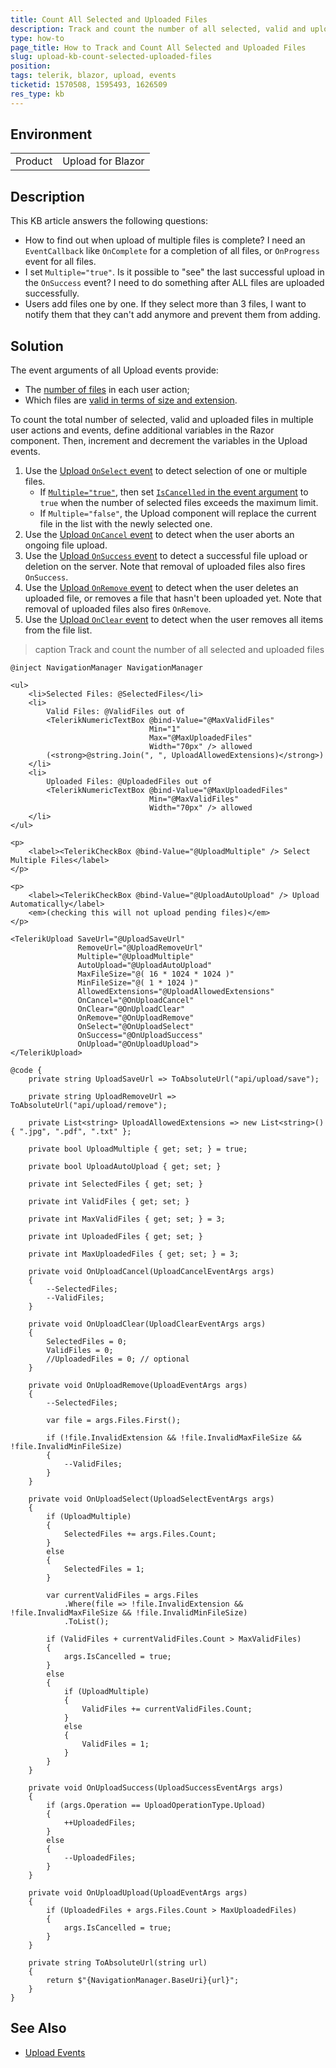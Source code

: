 ```yaml
---
title: Count All Selected and Uploaded Files
description: Track and count the number of all selected, valid and uploaded files in the Telerik Blazor Upload component.
type: how-to
page_title: How to Track and Count All Selected and Uploaded Files
slug: upload-kb-count-selected-uploaded-files
position: 
tags: telerik, blazor, upload, events
ticketid: 1570508, 1595493, 1626509
res_type: kb
---
```


## Environment

<table>
    <tbody>
        <tr>
            <td>Product</td>
            <td>Upload for Blazor</td>
        </tr>
    </tbody>
</table>


## Description

This KB article answers the following questions:

* How to find out when upload of multiple files is complete? I need an `EventCallback` like `OnComplete` for a completion of all files, or `OnProgress` event for all files.
* I set `Multiple="true"`. Is it possible to "see" the last successful upload in the `OnSuccess` event? I need to do something after ALL files are uploaded successfully.
* Users add files one by one. If they select more than 3 files, I want to notify them that they can't add anymore and prevent them from adding.


## Solution

The event arguments of all Upload events provide:

* The [number of files](slug:upload-events#event-arguments) in each user action;
* Which files are [valid in terms of size and extension](slug:upload-events#uploadfileinfo).

To count the total number of selected, valid and uploaded files in multiple user actions and events, define additional variables in the Razor component. Then, increment and decrement the variables in the Upload events.

1. Use the [Upload `OnSelect` event](slug:upload-events#onselect) to detect selection of one or multiple files.
    * If [`Multiple="true"`](slug:upload-overview#upload-parameters), then set [`IsCancelled` in the event argument](slug:upload-events#event-arguments) to `true` when the number of selected files exceeds the maximum limit.
    * If `Multiple="false"`, the Upload component will replace the current file in the list with the newly selected one.
1. Use the [Upload `OnCancel` event](slug:upload-events#oncancel) to detect when the user aborts an ongoing file upload.
1. Use the [Upload `OnSuccess` event](slug:upload-events#onsuccess) to detect a successful file upload or deletion on the server. Note that removal of uploaded files also fires `OnSuccess`.
1. Use the [Upload `OnRemove` event](slug:upload-events#onremove) to detect when the user deletes an uploaded file, or removes a file that hasn't been uploaded yet. Note that removal of uploaded files also fires `OnRemove`.
1. Use the [Upload `OnClear` event](slug:upload-events#onclear) to detect when the user removes all items from the file list.

>caption Track and count the number of all selected and uploaded files

<div class="skip-repl"></div>

````RAZOR
@inject NavigationManager NavigationManager

<ul>
    <li>Selected Files: @SelectedFiles</li>
    <li>
        Valid Files: @ValidFiles out of
        <TelerikNumericTextBox @bind-Value="@MaxValidFiles"
                               Min="1"
                               Max="@MaxUploadedFiles"
                               Width="70px" /> allowed
        (<strong>@string.Join(", ", UploadAllowedExtensions)</strong>)
    </li>
    <li>
        Uploaded Files: @UploadedFiles out of
        <TelerikNumericTextBox @bind-Value="@MaxUploadedFiles"
                               Min="@MaxValidFiles"
                               Width="70px" /> allowed
    </li>
</ul>

<p>
    <label><TelerikCheckBox @bind-Value="@UploadMultiple" /> Select Multiple Files</label>
</p>

<p>
    <label><TelerikCheckBox @bind-Value="@UploadAutoUpload" /> Upload Automatically</label>
    <em>(checking this will not upload pending files)</em>
</p>

<TelerikUpload SaveUrl="@UploadSaveUrl"
               RemoveUrl="@UploadRemoveUrl"
               Multiple="@UploadMultiple"
               AutoUpload="@UploadAutoUpload"
               MaxFileSize="@( 16 * 1024 * 1024 )"
               MinFileSize="@( 1 * 1024 )"
               AllowedExtensions="@UploadAllowedExtensions"
               OnCancel="@OnUploadCancel"
               OnClear="@OnUploadClear"
               OnRemove="@OnUploadRemove"
               OnSelect="@OnUploadSelect"
               OnSuccess="@OnUploadSuccess"
               OnUpload="@OnUploadUpload">
</TelerikUpload>

@code {
    private string UploadSaveUrl => ToAbsoluteUrl("api/upload/save");

    private string UploadRemoveUrl => ToAbsoluteUrl("api/upload/remove");

    private List<string> UploadAllowedExtensions => new List<string>() { ".jpg", ".pdf", ".txt" };

    private bool UploadMultiple { get; set; } = true;

    private bool UploadAutoUpload { get; set; }

    private int SelectedFiles { get; set; }

    private int ValidFiles { get; set; }

    private int MaxValidFiles { get; set; } = 3;

    private int UploadedFiles { get; set; }

    private int MaxUploadedFiles { get; set; } = 3;

    private void OnUploadCancel(UploadCancelEventArgs args)
    {
        --SelectedFiles;
        --ValidFiles;
    }

    private void OnUploadClear(UploadClearEventArgs args)
    {
        SelectedFiles = 0;
        ValidFiles = 0;
        //UploadedFiles = 0; // optional
    }

    private void OnUploadRemove(UploadEventArgs args)
    {
        --SelectedFiles;

        var file = args.Files.First();

        if (!file.InvalidExtension && !file.InvalidMaxFileSize && !file.InvalidMinFileSize)
        {
            --ValidFiles;
        }
    }

    private void OnUploadSelect(UploadSelectEventArgs args)
    {
        if (UploadMultiple)
        {
            SelectedFiles += args.Files.Count;
        }
        else
        {
            SelectedFiles = 1;
        }

        var currentValidFiles = args.Files
            .Where(file => !file.InvalidExtension && !file.InvalidMaxFileSize && !file.InvalidMinFileSize)
            .ToList();

        if (ValidFiles + currentValidFiles.Count > MaxValidFiles)
        {
            args.IsCancelled = true;
        }
        else
        {
            if (UploadMultiple)
            {
                ValidFiles += currentValidFiles.Count;
            }
            else
            {
                ValidFiles = 1;
            }
        }
    }

    private void OnUploadSuccess(UploadSuccessEventArgs args)
    {
        if (args.Operation == UploadOperationType.Upload)
        {
            ++UploadedFiles;
        }
        else
        {
            --UploadedFiles;
        }
    }

    private void OnUploadUpload(UploadEventArgs args)
    {
        if (UploadedFiles + args.Files.Count > MaxUploadedFiles)
        {
            args.IsCancelled = true;
        }
    }

    private string ToAbsoluteUrl(string url)
    {
        return $"{NavigationManager.BaseUri}{url}";
    }
}
````

## See Also

* [Upload Events](slug:upload-events)
